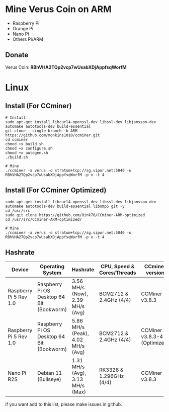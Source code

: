 # Mine Verus Coin on ARM
- Raspberry Pi
- Orange Pi
- Nano Pi
- Others Pi/ARM
## Donate
Verus Coin: **RBhVHA2TQp2vcp7wUsabXDjAppfsqWorfM**

# Linux
## Install (For CCminer)
```
# Install
sudo apt-get install libcurl4-openssl-dev libssl-dev libjansson-dev automake autotools-dev build-essential
git clone --single-branch -b ARM https://github.com/monkins1010/ccminer.git
cd ccminer
chmod +x build.sh
chmod +x configure.sh
chmod +x autogen.sh
./build.sh

# Mine
./ccminer -a verus -o stratum+tcp://sg.vipor.net:5040 -u RBhVHA2TQp2vcp7wUsabXDjAppfsqWorfM -p x -t 4
```

## Install (For CCminer Optimized)
```
sudo apt-get install libcurl4-openssl-dev libssl-dev libjansson-dev automake autotools-dev build-essential libomp5 git -y
cd /usr/src
sudo git clone https://github.com/Oink70/CCminer-ARM-optimized
cd /usr/src/CCminer-ARM-optimized/

# Mine
./ccminer -a verus -o stratum+tcp://sg.vipor.net:5040 -u RBhVHA2TQp2vcp7wUsabXDjAppfsqWorfM -p x -t 4
```

## Hashrate
| Device                          | Operating System                           | Hashrate                             | CPU, Speed & Cores/Threads  | CCminer version               | User                                                   |
| ------------------------------- | ------------------------------------------ | ------------------------------------ | --------------------------- | ----------------------------- | ------------------------------------------------------ |
| Raspberry Pi 5 Rev 1.0          | Raspberry Pi OS Desktop 64 Bit (Bookworm)  | 3.56 MH/s (Now), 2.39 MH/s (Avg)     | BCM2712 & 2.4GHz (4/4)      | CCMiner v3.8.3                | [applerobloxgames](https://github.com/InikoMatthewPro) |
| Raspberry Pi 5 Rev 1.0          | Raspberry Pi OS Desktop 64 Bit (Bookworm)  | 5.86 MH/s (Peak), 4.02 MH/s (Avg)    | BCM2712 & 2.4GHz (4/4)      | CCMiner v3.8.3-4 (Optimized)  | [applerobloxgames](https://github.com/InikoMatthewPro) |
| Nano Pi R2S                     | Debian 11 (Bullseye)                       | 1.31 MH/s (Avg), 3.13 MH/s (Max)     | RK3328 & 1.296GHz (4/4)     | CCMiner v3.8.3                | [applerobloxgames](https://github.com/InikoMatthewPro) |

if you want add to this list, please make issues in github.
